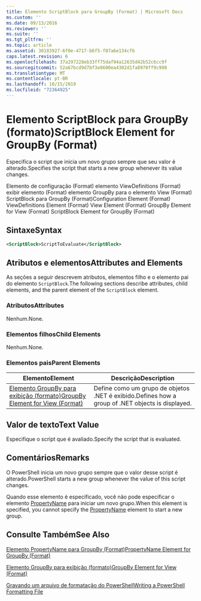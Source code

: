 ```yaml
---
title: Elemento ScriptBlock para GroupBy (Format) | Microsoft Docs
ms.custom: ''
ms.date: 09/13/2016
ms.reviewer: ''
ms.suite: ''
ms.tgt_pltfrm: ''
ms.topic: article
ms.assetid: 30183927-6f0e-4717-b6f5-f07a6e134cfb
caps.latest.revision: 6
ms.openlocfilehash: 37a297228eb33ff75daf94a12635d42b52c6cc9f
ms.sourcegitcommit: 52a67bcd9d7bf3e8600ea4302d1fa8970ff9c998
ms.translationtype: MT
ms.contentlocale: pt-BR
ms.lasthandoff: 10/15/2019
ms.locfileid: "72364925"
---
```

# <a name="scriptblock-element-for-groupby-format"></a><span data-ttu-id="a5f2e-102">Elemento ScriptBlock para GroupBy (formato)</span><span class="sxs-lookup"><span data-stu-id="a5f2e-102">ScriptBlock Element for GroupBy (Format)</span></span>

<span data-ttu-id="a5f2e-103">Especifica o script que inicia um novo grupo sempre que seu valor é alterado.</span><span class="sxs-lookup"><span data-stu-id="a5f2e-103">Specifies the script that starts a new group whenever its value changes.</span></span>

<span data-ttu-id="a5f2e-104">Elemento de configuração (Format) elemento ViewDefinitions (Format) exibir elemento (Format) elemento GroupBy para o elemento View (Format) ScriptBlock para GroupBy (Format)</span><span class="sxs-lookup"><span data-stu-id="a5f2e-104">Configuration Element (Format) ViewDefinitions Element (Format) View Element (Format) GroupBy Element for View (Format) ScriptBlock Element for GroupBy (Format)</span></span>

## <a name="syntax"></a><span data-ttu-id="a5f2e-105">Sintaxe</span><span class="sxs-lookup"><span data-stu-id="a5f2e-105">Syntax</span></span>

```xml
<ScriptBlock>ScriptToEvaluate</ScriptBlock>
```

## <a name="attributes-and-elements"></a><span data-ttu-id="a5f2e-106">Atributos e elementos</span><span class="sxs-lookup"><span data-stu-id="a5f2e-106">Attributes and Elements</span></span>

<span data-ttu-id="a5f2e-107">As seções a seguir descrevem atributos, elementos filho e o elemento pai do elemento `ScriptBlock`.</span><span class="sxs-lookup"><span data-stu-id="a5f2e-107">The following sections describe attributes, child elements, and the parent element of the `ScriptBlock` element.</span></span>

### <a name="attributes"></a><span data-ttu-id="a5f2e-108">Atributos</span><span class="sxs-lookup"><span data-stu-id="a5f2e-108">Attributes</span></span>

<span data-ttu-id="a5f2e-109">Nenhum.</span><span class="sxs-lookup"><span data-stu-id="a5f2e-109">None.</span></span>

### <a name="child-elements"></a><span data-ttu-id="a5f2e-110">Elementos filhos</span><span class="sxs-lookup"><span data-stu-id="a5f2e-110">Child Elements</span></span>

<span data-ttu-id="a5f2e-111">Nenhum.</span><span class="sxs-lookup"><span data-stu-id="a5f2e-111">None.</span></span>

### <a name="parent-elements"></a><span data-ttu-id="a5f2e-112">Elementos pais</span><span class="sxs-lookup"><span data-stu-id="a5f2e-112">Parent Elements</span></span>

|<span data-ttu-id="a5f2e-113">Elemento</span><span class="sxs-lookup"><span data-stu-id="a5f2e-113">Element</span></span>|<span data-ttu-id="a5f2e-114">Descrição</span><span class="sxs-lookup"><span data-stu-id="a5f2e-114">Description</span></span>|
|-------------|-----------------|
|[<span data-ttu-id="a5f2e-115">Elemento GroupBy para exibição (formato)</span><span class="sxs-lookup"><span data-stu-id="a5f2e-115">GroupBy Element for View (Format)</span></span>](./groupby-element-for-view-format.md)|<span data-ttu-id="a5f2e-116">Define como um grupo de objetos .NET é exibido.</span><span class="sxs-lookup"><span data-stu-id="a5f2e-116">Defines how a group of .NET objects is displayed.</span></span>|

## <a name="text-value"></a><span data-ttu-id="a5f2e-117">Valor de texto</span><span class="sxs-lookup"><span data-stu-id="a5f2e-117">Text Value</span></span>

<span data-ttu-id="a5f2e-118">Especifique o script que é avaliado.</span><span class="sxs-lookup"><span data-stu-id="a5f2e-118">Specify the script that is evaluated.</span></span>

## <a name="remarks"></a><span data-ttu-id="a5f2e-119">Comentários</span><span class="sxs-lookup"><span data-stu-id="a5f2e-119">Remarks</span></span>

<span data-ttu-id="a5f2e-120">O PowerShell inicia um novo grupo sempre que o valor desse script é alterado.</span><span class="sxs-lookup"><span data-stu-id="a5f2e-120">PowerShell starts a new group whenever the value of this script changes.</span></span>

<span data-ttu-id="a5f2e-121">Quando esse elemento é especificado, você não pode especificar o elemento [PropertyName](propertyname-element-for-groupby-format.md) para iniciar um novo grupo.</span><span class="sxs-lookup"><span data-stu-id="a5f2e-121">When this element is specified, you cannot specify the [PropertyName](propertyname-element-for-groupby-format.md) element to start a new group.</span></span>

## <a name="see-also"></a><span data-ttu-id="a5f2e-122">Consulte Também</span><span class="sxs-lookup"><span data-stu-id="a5f2e-122">See Also</span></span>

[<span data-ttu-id="a5f2e-123">Elemento PropertyName para GroupBy (Format)</span><span class="sxs-lookup"><span data-stu-id="a5f2e-123">PropertyName Element for GroupBy (Format)</span></span>](propertyname-element-for-groupby-format.md)

[<span data-ttu-id="a5f2e-124">Elemento GroupBy para exibição (formato)</span><span class="sxs-lookup"><span data-stu-id="a5f2e-124">GroupBy Element for View (Format)</span></span>](groupby-element-for-view-format.md)

[<span data-ttu-id="a5f2e-125">Gravando um arquivo de formatação do PowerShell</span><span class="sxs-lookup"><span data-stu-id="a5f2e-125">Writing a PowerShell Formatting File</span></span>](writing-a-powershell-formatting-file.md)
